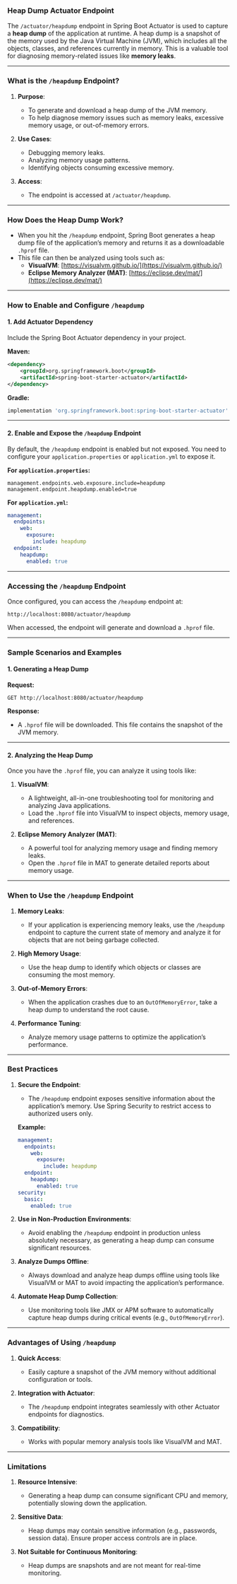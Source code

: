 ### **Heap Dump Actuator Endpoint**

The `/actuator/heapdump` endpoint in Spring Boot Actuator is used to capture a **heap dump** of the application at runtime. A heap dump is a snapshot of the memory used by the Java Virtual Machine (JVM), which includes all the objects, classes, and references currently in memory. This is a valuable tool for diagnosing memory-related issues like **memory leaks**.

---

### **What is the `/heapdump` Endpoint?**

1. **Purpose**:
   - To generate and download a heap dump of the JVM memory.
   - To help diagnose memory issues such as memory leaks, excessive memory usage, or out-of-memory errors.

2. **Use Cases**:
   - Debugging memory leaks.
   - Analyzing memory usage patterns.
   - Identifying objects consuming excessive memory.

3. **Access**:
   - The endpoint is accessed at `/actuator/heapdump`.

---

### **How Does the Heap Dump Work?**

- When you hit the `/heapdump` endpoint, Spring Boot generates a heap dump file of the application’s memory and returns it as a downloadable `.hprof` file.
- This file can then be analyzed using tools such as:
  - **VisualVM**: [https://visualvm.github.io/](https://visualvm.github.io/)
  - **Eclipse Memory Analyzer (MAT)**: [https://eclipse.dev/mat/](https://eclipse.dev/mat/)

---

### **How to Enable and Configure `/heapdump`**

#### **1. Add Actuator Dependency**

Include the Spring Boot Actuator dependency in your project.

**Maven:**
```xml
<dependency>
    <groupId>org.springframework.boot</groupId>
    <artifactId>spring-boot-starter-actuator</artifactId>
</dependency>
```

**Gradle:**
```gradle
implementation 'org.springframework.boot:spring-boot-starter-actuator'
```

---

#### **2. Enable and Expose the `/heapdump` Endpoint**

By default, the `/heapdump` endpoint is enabled but not exposed. You need to configure your `application.properties` or `application.yml` to expose it.

**For `application.properties`:**
```properties
management.endpoints.web.exposure.include=heapdump
management.endpoint.heapdump.enabled=true
```

**For `application.yml`:**
```yaml
management:
  endpoints:
    web:
      exposure:
        include: heapdump
  endpoint:
    heapdump:
      enabled: true
```

---

### **Accessing the `/heapdump` Endpoint**

Once configured, you can access the `/heapdump` endpoint at:
```
http://localhost:8080/actuator/heapdump
```

When accessed, the endpoint will generate and download a `.hprof` file.

---

### **Sample Scenarios and Examples**

#### **1. Generating a Heap Dump**

**Request:**
```
GET http://localhost:8080/actuator/heapdump
```

**Response:**
- A `.hprof` file will be downloaded. This file contains the snapshot of the JVM memory.

---

#### **2. Analyzing the Heap Dump**

Once you have the `.hprof` file, you can analyze it using tools like:

1. **VisualVM**:
   - A lightweight, all-in-one troubleshooting tool for monitoring and analyzing Java applications.
   - Load the `.hprof` file into VisualVM to inspect objects, memory usage, and references.

2. **Eclipse Memory Analyzer (MAT)**:
   - A powerful tool for analyzing memory usage and finding memory leaks.
   - Open the `.hprof` file in MAT to generate detailed reports about memory usage.

---

### **When to Use the `/heapdump` Endpoint**

1. **Memory Leaks**:
   - If your application is experiencing memory leaks, use the `/heapdump` endpoint to capture the current state of memory and analyze it for objects that are not being garbage collected.

2. **High Memory Usage**:
   - Use the heap dump to identify which objects or classes are consuming the most memory.

3. **Out-of-Memory Errors**:
   - When the application crashes due to an `OutOfMemoryError`, take a heap dump to understand the root cause.

4. **Performance Tuning**:
   - Analyze memory usage patterns to optimize the application’s performance.

---

### **Best Practices**

1. **Secure the Endpoint**:
   - The `/heapdump` endpoint exposes sensitive information about the application’s memory. Use Spring Security to restrict access to authorized users only.

   **Example:**
   ```yaml
   management:
     endpoints:
       web:
         exposure:
           include: heapdump
     endpoint:
       heapdump:
         enabled: true
   security:
     basic:
       enabled: true
   ```

2. **Use in Non-Production Environments**:
   - Avoid enabling the `/heapdump` endpoint in production unless absolutely necessary, as generating a heap dump can consume significant resources.

3. **Analyze Dumps Offline**:
   - Always download and analyze heap dumps offline using tools like VisualVM or MAT to avoid impacting the application’s performance.

4. **Automate Heap Dump Collection**:
   - Use monitoring tools like JMX or APM software to automatically capture heap dumps during critical events (e.g., `OutOfMemoryError`).

---

### **Advantages of Using `/heapdump`**

1. **Quick Access**:
   - Easily capture a snapshot of the JVM memory without additional configuration or tools.

2. **Integration with Actuator**:
   - The `/heapdump` endpoint integrates seamlessly with other Actuator endpoints for diagnostics.

3. **Compatibility**:
   - Works with popular memory analysis tools like VisualVM and MAT.

---

### **Limitations**

1. **Resource Intensive**:
   - Generating a heap dump can consume significant CPU and memory, potentially slowing down the application.

2. **Sensitive Data**:
   - Heap dumps may contain sensitive information (e.g., passwords, session data). Ensure proper access controls are in place.

3. **Not Suitable for Continuous Monitoring**:
   - Heap dumps are snapshots and are not meant for real-time monitoring.

